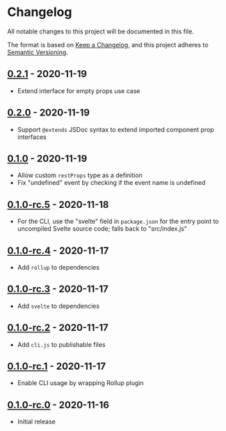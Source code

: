 # Changelog

All notable changes to this project will be documented in this file.

The format is based on [Keep a Changelog](https://keepachangelog.com/en/1.0.0/),
and this project adheres to [Semantic Versioning](https://semver.org/spec/v2.0.0.html).

## [0.2.1](https://github.com/IBM/carbon-icons-svelte/releases/tag/v0.2.1) - 2020-11-19

- Extend interface for empty props use case

## [0.2.0](https://github.com/IBM/carbon-icons-svelte/releases/tag/v0.2.0) - 2020-11-19

- Support `@extends` JSDoc syntax to extend imported component prop interfaces

## [0.1.0](https://github.com/IBM/carbon-icons-svelte/releases/tag/v0.1.0) - 2020-11-19

- Allow custom `restProps` type as a definition
- Fix "undefined" event by checking if the event name is undefined

## [0.1.0-rc.5](https://github.com/IBM/carbon-icons-svelte/releases/tag/v0.1.0-rc.5) - 2020-11-18

- For the CLI, use the "svelte" field in `package.json` for the entry point to uncompiled Svelte source code; falls back to "src/index.js"

## [0.1.0-rc.4](https://github.com/IBM/carbon-icons-svelte/releases/tag/v0.1.0-rc.4) - 2020-11-17

- Add `rollup` to dependencies

## [0.1.0-rc.3](https://github.com/IBM/carbon-icons-svelte/releases/tag/v0.1.0-rc.3) - 2020-11-17

- Add `svelte` to dependencies

## [0.1.0-rc.2](https://github.com/IBM/carbon-icons-svelte/releases/tag/v0.1.0-rc.2) - 2020-11-17

- Add `cli.js` to publishable files

## [0.1.0-rc.1](https://github.com/IBM/carbon-icons-svelte/releases/tag/v0.1.0-rc.1) - 2020-11-17

- Enable CLI usage by wrapping Rollup plugin

## [0.1.0-rc.0](https://github.com/IBM/carbon-icons-svelte/releases/tag/v0.1.0-rc.0) - 2020-11-16

- Initial release
